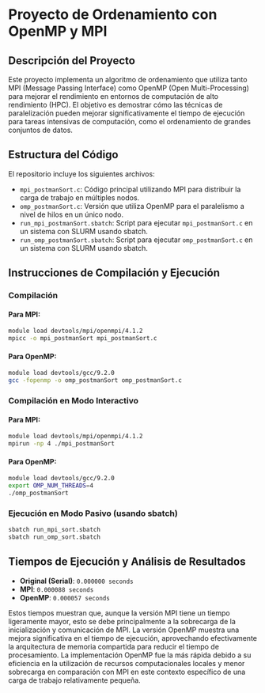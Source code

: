# Proyecto de Ordenamiento con OpenMP y MPI

## Descripción del Proyecto

Este proyecto implementa un algoritmo de ordenamiento que utiliza tanto MPI (Message Passing Interface) como OpenMP (Open Multi-Processing) para mejorar el rendimiento en entornos de computación de alto rendimiento (HPC). El objetivo es demostrar cómo las técnicas de paralelización pueden mejorar significativamente el tiempo de ejecución para tareas intensivas de computación, como el ordenamiento de grandes conjuntos de datos.

## Estructura del Código

El repositorio incluye los siguientes archivos:

-   `mpi_postmanSort.c`: Código principal utilizando MPI para distribuir la carga de trabajo en múltiples nodos.
-   `omp_postmanSort.c`: Versión que utiliza OpenMP para el paralelismo a nivel de hilos en un único nodo.
-   `run_mpi_postmanSort.sbatch`: Script para ejecutar `mpi_postmanSort.c` en un sistema con SLURM usando sbatch.
-   `run_omp_postmanSort.sbatch`: Script para ejecutar `omp_postmanSort.c` en un sistema con SLURM usando sbatch.

## Instrucciones de Compilación y Ejecución

### Compilación

#### Para MPI:

```bash
module load devtools/mpi/openmpi/4.1.2
mpicc -o mpi_postmanSort mpi_postmanSort.c
```

#### Para OpenMP:

```bash
module load devtools/gcc/9.2.0
gcc -fopenmp -o omp_postmanSort omp_postmanSort.c
```

### Compilación en Modo Interactivo

#### Para MPI:

```bash
module load devtools/mpi/openmpi/4.1.2
mpirun -np 4 ./mpi_postmanSort
```

#### Para OpenMP:

```bash
module load devtools/gcc/9.2.0
export OMP_NUM_THREADS=4
./omp_postmanSort
```

### Ejecución en Modo Pasivo (usando sbatch)

```bash
sbatch run_mpi_sort.sbatch
sbatch run_omp_sort.sbatch
```

## Tiempos de Ejecución y Análisis de Resultados

-   **Original (Serial)**: `0.000000 seconds`
-   **MPI**: `0.000088 seconds`
-   **OpenMP**: `0.000057 seconds`

Estos tiempos muestran que, aunque la versión MPI tiene un tiempo ligeramente mayor, esto se debe principalmente a la sobrecarga de la inicialización y comunicación de MPI. La versión OpenMP muestra una mejora significativa en el tiempo de ejecución, aprovechando efectivamente la arquitectura de memoria compartida para reducir el tiempo de procesamiento. La implementación OpenMP fue la más rápida debido a su eficiencia en la utilización de recursos computacionales locales y menor sobrecarga en comparación con MPI en este contexto específico de una carga de trabajo relativamente pequeña.
